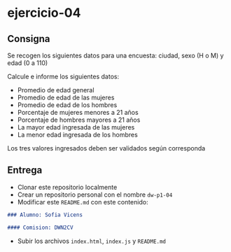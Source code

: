 # ejercicio-04

## Consigna

Se recogen los siguientes datos para una encuesta: ciudad, sexo (H o M) y edad (0 a 110)

Calcule e informe los siguientes datos:

- Promedio de edad general
- Promedio de edad de las mujeres
- Promedio de edad de los hombres
- Porcentaje de mujeres menores a 21 años
- Porcentaje de hombres mayores a 21 años
- La mayor edad ingresada de las mujeres
- La menor edad ingresada de los hombres

Los tres valores ingresados deben ser validados según corresponda

## Entrega

- Clonar este repositorio localmente
- Crear un repositorio personal con el nombre `dw-p1-04`
- Modificar este `README.md` con este contenido:

```markdown
### Alumno: Sofia Vicens

#### Comision: DWN2CV
```

- Subir los archivos `index.html`, `index.js` y `README.md`
